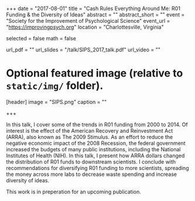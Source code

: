 +++
date = "2017-08-01"
title = "Cash Rules Everything Around Me: R01 Funding & the Diversity of Ideas"
abstract = ""
abstract_short = ""
event = "Society for the Improvement of Psychological Science"
event_url = "https://improvingpsych.org"
location = "Charlottesville, Virginia"

selected = false
math = false

url_pdf = ""
url_slides = "/talk/SIPS_2017_talk.pdf"
url_video = ""

# Optional featured image (relative to `static/img/` folder).
[header]
image = "SIPS.png"
caption = ""

+++

In this talk, I cover some of the trends in R01 funding from 2000 to 2014.  Of interest is the effect of the American Recovery and Reinvestment Act (ARRA), also known as The 2009 Stimulus.  As an effort to reduce the negative economic impact of the 2008 Recession, the federal government increased the budgets of many public institutions, including the National Institutes of Health (NIH).  In this talk, I present how ARRA dollars changed the distribution of R01 funds to downstream scientists. I conclude with recommendations for diversifying R01 funding to more scientists, spreading the money across more labs to decrease waste spending and increase diversity of ideas.

This work is in preperation for an upcoming publication.

